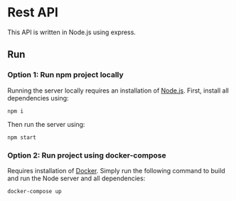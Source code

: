 # Rest API
This API is written in Node.js using express.

## Run
### Option 1: Run npm project locally
Running the server locally requires an installation of [Node.js](https://nodejs.dev/en/). 
First, install all dependencies using:
```shell
npm i
```

Then run the server using:
```
npm start
```

### Option 2: Run project using docker-compose
Requires installation of [Docker](https://docs.docker.com/). 
Simply run the following command to build and run the Node server and all dependencies:
```shell
docker-compose up
```